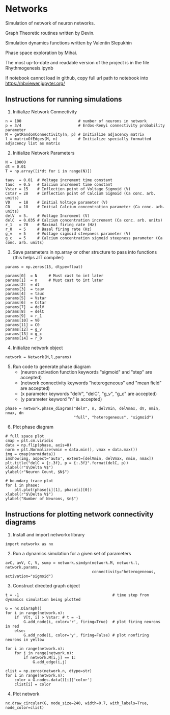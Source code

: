 # Networks

Simulation of network of neuron networks.

Graph Theoretic routines written by Devin.

Simulation dynamics functions written by Valentin Slepukhin

Phase space exploration by Mihai.

The most up-to-date and readable version of the project is in the file Rhythmogenesis.ipynb

If notebook cannot load in github, copy full url path to notebook into https://nbviewer.jupyter.org/

## Instructions for running simulations

1. Initialize Network Connectivity

```
n = 100                         # number of neurons in network
p = 3/4                         # Erdos-Renyi connectivity probability parameter
M = getRandomConnectivity(n, p) # Initialize adjacency matrix
l = matrixOfEdges(M, n)         # Initialize specially formatted adjacency list as matrix
```

2. Initialize Network Parameters 

```
N = 10000
dt = 0.01
T = np.array([i*dt for i in range(N)])

tauv  = 0.01  # Voltage increment time constant  
tauc  = 0.5   # Calcium increment time constant
Vstar = 15    # Inflection point of Voltage Sigmoid (V)
Cstar = 20    # Inflection point of Calcium Sigmoid (Ca conc. arb. units)
V0    = 18    # Initial Voltage parameter (V)
C0    = 18    # Initial Calcium concentration parameter (Ca conc. arb. units)
delV  = 5.    # Voltage Increment (V)
delC  = 0.035 # Calcium concentration increment (Ca conc. arb. units)
r_1   = 70    # Maximal firing rate (Hz)
r_0   = 5     # Basal firing rate (Hz)
g_v   = 5     # Voltage sigmoid steepness parameter (V)
g_c   = 5     # Calcium concentration sigmoid steepness parameter (Ca conc. arb. units)
```

3. Save parameters in np.array or other structure to pass into functions (this helps JIT compiler)

```
params = np.zeros(15, dtype=float)

params[0]  = N     # Must cast to int later 
params[1]  = n     # Must cast to int later
params[2]  = dt
params[3]  = tauv
params[4]  = tauc
params[5]  = Vstar
params[6]  = Cstar
params[7]  = delV
params[8]  = delC
params[9]  = r_1
params[10] = V0
params[11] = C0
params[12] = g_v
params[13] = g_c
params[14] = r_0
```

4. Initialize network object

```
network = Network(M,l,params)
```

5. Run code to generate phase diagram
    - (neuron activation function keywords "sigmoid" and "step" are accepted)
    - (network connectivity keywords "heterogeneous" and "mean field" are accepted)
    - (x parameter keywords "delV", "delC", "g_v", "g_c" are accepted)
    - (y parameter keyword "n" is accepted)

```
phase = network.phase_diagram("delV", n, delVmin, delVmax, dV, nmin, nmax, dn
                              "full", "heterogeneous", "sigmoid")
```

6. Plot phase diagram

```
# full space plot
cmap = plt.cm.viridis
data = np.flip(phase, axis=0)
norm = plt.Normalize(vmin = data.min(), vmax = data.max())
img = cmap(norm(data))
imshow(img, aspect='auto', extent=[delVmin, delVmax, nmin, nmax])
plt.title("delC = {:.3f}, p = {:.3f}".format(delC, p))
xlabel(r"$\Delta V$")
ylabel(r"Neuron Count, $N$")

# boundary trace plot
for i in phase:
    plt.plot(phase[i][1], phase[i][0])
xlabel(r"$\Delta V$")
ylabel("Number of Neurons, $n$")
```

## Instructions for plotting network connectivity diagrams
1. Install and import networkx library

```
import networkx as nx
```

2. Run a dynamics simulation for a given set of parameters

```
avC, avV, C, V, sump = network.simdyn(network.M, network.l, network.params,
                                      connectivity="heterogeneous, activation="sigmoid")
```

3. Construct directed graph object

```
t = -1                                         # time step from dynamics simulation being plotted

G = nx.DiGraph()
for i in range(network.n): 
    if  V[t, i] > Vstar: # t = -1
        G.add_node(i, color='r', firing=True)  # plot firing neurons in red
    else:
        G.add_node(i, color='y', firing=False) # plot nonfiring neurons in yellow
        
for i in range(network.n): 
    for j in range(network.n): 
        if network.M[i,j] == 1: 
            G.add_edge(i,j)

clist = np.zeros(network.n, dtype=str)
for i in range(network.n):
    color = G.nodes.data()[i]['color']
    clist[i] = color
```

4. Plot network 

```
nx.draw_circular(G, node_size=240, width=0.7, with_labels=True, node_color=clist)
```
